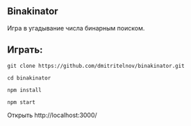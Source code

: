 ## Binakinator

Игра в угадывание числа бинарным поиском.

## Играть:

`git clone https://github.com/dmitritelnov/binakinator.git`

`cd binakinator`

`npm install`

`npm start`

Открыть http://localhost:3000/
